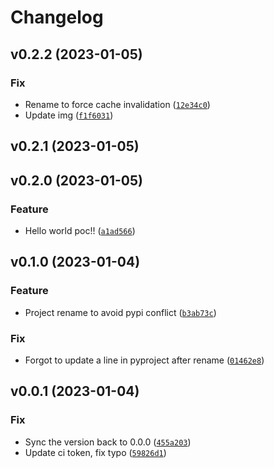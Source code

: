 # Changelog

<!--next-version-placeholder-->

## v0.2.2 (2023-01-05)
### Fix
* Rename to force cache invalidation ([`12e34c0`](https://github.com/tylerhjones/scriptgui/commit/12e34c084ab89f4a38e1f40f9c58ecff5036f032))
* Update img ([`f1f6031`](https://github.com/tylerhjones/scriptgui/commit/f1f6031e30059006c91f4a0956de3a68f2974265))

## v0.2.1 (2023-01-05)


## v0.2.0 (2023-01-05)
### Feature
* Hello world poc!! ([`a1ad566`](https://github.com/tylerhjones/scriptgui/commit/a1ad56637f07a559d9bb66df472fb8a150f5cdf3))

## v0.1.0 (2023-01-04)
### Feature
* Project rename to avoid pypi conflict ([`b3ab73c`](https://github.com/tylerhjones/scriptgui/commit/b3ab73c4f3f6797bb3c2d737267b31ab713328de))

### Fix
* Forgot to update a line in pyproject after rename ([`01462e8`](https://github.com/tylerhjones/scriptgui/commit/01462e8a8d408629d5bfcb93e7cb2569524be928))

## v0.0.1 (2023-01-04)
### Fix
* Sync the version back to 0.0.0 ([`455a203`](https://github.com/tylerhjones/multi-tool/commit/455a20359f69623014419a19b6708197248c1d51))
* Update ci token, fix typo ([`59826d1`](https://github.com/tylerhjones/multi-tool/commit/59826d1fb1dd07278b14b6b2bc5010a7b3ee64c6))
